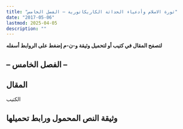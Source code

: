 ```yaml
---
title: "ثورة الاسلام وأدعياء الحداثة الكاريكاتورية – الفصل الخامس"
date: "2017-05-06"
lastmod: 2025-04-05
description: ""
---
```

**لتصفح المقال في كتيب أو لتحميل وثيقة و-ن-م إضغط على الروابط أسفله**

## **– الفصل الخامس –**

## المقال

الكتيب

## وثيقة النص المحمول ورابط تحميلها

###
